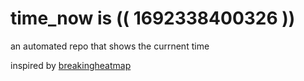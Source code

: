 # time_now is (( 1692338400326 ))

an automated repo that shows the currnent time

inspired by [breakingheatmap](https://github.com/breakingheatmap/breakingheatmap)